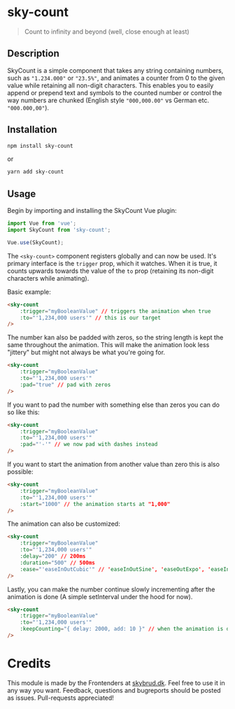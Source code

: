 # sky-count
> Count to infinity and beyond (well, close enough at least)

## Description
SkyCount is a simple component that takes any string containing numbers, such as `"1.234.000"` or `"23.5%"`, and animates a counter from 0 to the given value while retaining all non-digit characters. This enables you to easily append or prepend text and symbols to the counted number or control the way numbers are chunked (English style `"000,000.00"` vs German etc. `"000.000,00"`).

## Installation
```bash
npm install sky-count
```
or
```bash
yarn add sky-count
```

## Usage
Begin by importing and installing the SkyCount Vue plugin:
```js
import Vue from 'vue';
import SkyCount from 'sky-count';

Vue.use(SkyCount);

```
The `<sky-count>` component registers globally and can now be used. It's primary interface is the `trigger` prop, which it watches. When it is true, it counts upwards towards the value of the `to` prop (retaining its non-digit characters while animating).

Basic example:
``` html
<sky-count
    :trigger="myBooleanValue" // triggers the animation when true
    :to="'1,234,000 users'" // this is our target
/>
```

The number kan also be padded with zeros, so the string length is kept the same throughout the animation. This will make the animation look less "jittery" but might not always be what you're going for.
``` html
<sky-count
    :trigger="myBooleanValue"
    :to="'1,234,000 users'"
    :pad="true" // pad with zeros
/>
```

If you want to pad the number with something else than zeros you can do so like this:
``` html
<sky-count
    :trigger="myBooleanValue"
    :to="'1,234,000 users'"
    :pad="'-'" // we now pad with dashes instead
/>
```

If you want to start the animation from another value than zero this is also possible:
``` html
<sky-count
    :trigger="myBooleanValue"
    :to="'1,234,000 users'"
    :start="1000" // the animation starts at "1,000"
/>
```

The animation can also be customized:
``` html
<sky-count
    :trigger="myBooleanValue"
    :to="'1,234,000 users'"
    :delay="200" // 200ms
    :duration="500" // 500ms
    :ease="'easeInOutCubic'" // 'easeInOutSine', 'easeOutExpo', 'easeInQuad', 'linear' etc.
/>
```

Lastly, you can make the number continue slowly incrementing after the animation is done (A simple setInterval under the hood for now).
``` html
<sky-count
    :trigger="myBooleanValue"
    :to="'1,234,000 users'"
    :keepCounting="{ delay: 2000, add: 10 }" // when the animation is done the number is incremented by 10 every 2000ms
/>
```

# Credits
This module is made by the Frontenders at [skybrud.dk](http://www.skybrud.dk/). Feel free to use it in any way you want. Feedback, questions and bugreports should be posted as issues. Pull-requests appreciated!
